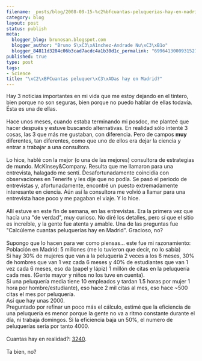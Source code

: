 ```yaml
--- 
filename: _posts/blog/2008-09-15-%c2%bfcuantas-peluquerias-hay-en-madrid.md
category: blog
layout: post
status: publish
meta: 
  blogger_blog: brunosan.blogspot.com
  blogger_author: "Bruno S\xC3\xA1nchez-Andrade Nu\xC3\xB1o"
  blogger_84811d3284c06b3cad7acdc4a1b30d1c_permalink: "6996413000931527299"
published: true
type: post
tags: 
- Science
title: "\xC2\xBFCuantas peluquer\xC3\xADas hay en Madrid?"
---
```

Hay 3 noticias importantes en mi vida que me estoy dejando en el tintero, bien porque no son seguras, bien porque no puedo hablar de ellas todavía. Ésta es una de ellas.<br /><br />Hace unos meses, cuando estaba terminando mi posdoc, me planteé que hacer después y estuve buscando alternativas. En realidad sólo intenté 3 cosas, las 3 que más me gustaban, con diferencia. Pero de campos <span style="font-weight:bold;">muy</span> diferentes, tan diferentes, como que uno de ellos era dejar la ciencia y entrar a trabajar a una consultora.<br /><br />Lo hice, hablé con la mejor (o una de las mejores) consultora de estrategias de mundo. McKinsey&amp;Company. Resulta que me llamaron para una entrevista, halagado me sentí. Desafortunadamente coincidía con observaciones en Tenerife y les dije que no podía. Se pasó el periodo de entrevistas y, afortunadamente, encontré un puesto extremadamente interesante en ciencia. Aún así la consultora me volvió a llamar para una entrevista hace poco y me pagaban el viaje. Y lo hice.<br /><br />Allí estuve en este fin de semana, en las entrevistas. Era la primera vez que hacía una "de verdad", muy curioso. No diré los detalles, pero sí que el sitio es increíble, y la gente fue atenta y amable.  Una de las preguntas fue "Calcúleme cuantas peluquerías hay en Madrid". Gracioso, no?<br /><br />Supongo que lo hacen para ver como piensas... este fue mi razonamiento:<br />Población en Madrid: 5 millones (me lo tuvieron que decir, no lo sabía)<br />Si hay 30% de mujeres que van a la peluquería 2 veces a los 6 meses, 30% de hombres que van 1 vez cada 6 meses y 40% de estudiantes que van 1 vez cada 6 meses, eso da (papel y lápiz) 1 millón de citas en la peluquería cada mes. (Gente mayor y niños no los tuve en cuenta).<br />Si una peluquería media tiene 10 empleados y tardan 1.5 horas por mujer 1 hora por hombre/estudiante), eso hace 2 mil citas al mes, eso hace ~500 citas el mes por peluquería.<br />Así que hay unas 2000.<br />Preguntado por refinar un poco más el cálculo, estimé que la eficiencia de una peluquería es menor porque la gente no va a ritmo constante durante el día, ni trabaja domingos. Si la eficiencia baja un 50%, el numero de peluquerías sería por tanto 4000.<br /><br />Cuantas hay en realidad?: <a href="https://www.paginasamarillas.es/resultados.asp?activ=peluqueria&amp;loca=Madrid&amp;pgpv=1&amp;mode=simple&amp;site=paol&amp;prov=MADRID">3240</a>.<br /><br />Ta bien, no?

